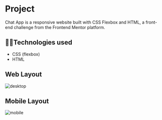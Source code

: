 # Project
Chat App is a responsive website built with CSS Flexbox and HTML, a front-end challenge from the Frontend Mentor platform.

## 👩‍💻Technologies used
- CSS (flexbox)
- HTML


## Web Layout
![desktop](https://github.com/Nilziane-S/chat-app/assets/126513599/6579831f-26ff-4df3-8c1d-338586e2a189)

## Mobile Layout
![mobile](https://github.com/Nilziane-S/chat-app/assets/126513599/a1967d9e-3d1f-4847-813b-aad544155d5b)

